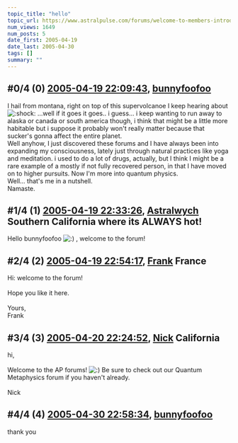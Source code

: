 ```yaml
---
topic_title: "hello"
topic_url: https://www.astralpulse.com/forums/welcome-to-members-introductions!/hello-18626
num_views: 1649
num_posts: 5
date_first: 2005-04-19
date_last: 2005-04-30
tags: []
summary: ""
---
```


## \#0/4 (0) [2005-04-19 22:09:43](https://www.astralpulse.com/forums/index.php?msg=161023), [bunnyfoofoo](https://www.astralpulse.com/forums/profile/?u=8853)  ##
<section>
I hail from montana, right on top of this supervolcanoe I keep hearing about
<img alt=":shock:" class="smiley" src="https://www.astralpulse.com/forums/Smileys/fugue/shocked.png" title="Shocked"/>
...well if it goes it goes.. i guess... i keep wanting to run away to alaska or canada or south america though, i think that might be a little more habitable but i suppose it probably won't really matter because that sucker's gonna affect the entire planet.
<br>
Well anyhow, I just discovered these forums and I have always been into expanding my consciousness, lately just through natural practices like yoga and meditation. i used to do a lot of drugs, actually, but I think I might be a rare example of a mostly if not fully recovered person, in that I have moved on to higher pursuits. Now I'm more into quantum physics.
<br>
Well... that's me in a nutshell.
<br>
Namaste.
</section>

## \#1/4 (1) [2005-04-19 22:33:26](https://www.astralpulse.com/forums/index.php?msg=161027), [Astralwych](https://www.astralpulse.com/forums/profile/?u=7595) Southern California where its ALWAYS hot! ##
<section>
Hello bunnyfoofoo
<img alt=":)" class="smiley" src="https://www.astralpulse.com/forums/Smileys/fugue/smiley.png" title="Smiley"/>
, welcome to the forum!
</section>

## \#2/4 (2) [2005-04-19 22:54:17](https://www.astralpulse.com/forums/index.php?msg=161031), [Frank](https://www.astralpulse.com/forums/profile/?u=359) France ##
<section>
Hi: welcome to the forum!
<br>
<br>
Hope you like it here.
<br>
<br>
Yours,
<br>
Frank
</section>

## \#3/4 (3) [2005-04-20 22:24:52](https://www.astralpulse.com/forums/index.php?msg=161174), [Nick](https://www.astralpulse.com/forums/profile/?u=2080) California ##
<section>
hi,
<br>
<br>
Welcome to the AP forums!
<img alt=":)" class="smiley" src="https://www.astralpulse.com/forums/Smileys/fugue/smiley.png" title="Smiley"/>
Be sure to check out our Quantum Metaphysics forum if you haven't already.
<br>
<br>
Nick
</section>

## \#4/4 (4) [2005-04-30 22:58:34](https://www.astralpulse.com/forums/index.php?msg=162571), [bunnyfoofoo](https://www.astralpulse.com/forums/profile/?u=8853)  ##
<section>
thank you
</section>